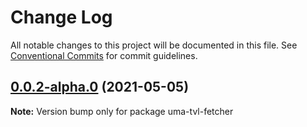 # Change Log

All notable changes to this project will be documented in this file.
See [Conventional Commits](https://conventionalcommits.org) for commit guidelines.

## [0.0.2-alpha.0](https://github.com/mrice32/protocol/compare/uma-tvl-fetcher@0.0.1...uma-tvl-fetcher@0.0.2-alpha.0) (2021-05-05)

**Note:** Version bump only for package uma-tvl-fetcher
